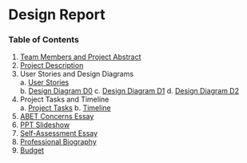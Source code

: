 # Design Report

### Table of Contents
1. [Team Members and Project Abstract](ProjectAbstract.md)
2. [Project Description](ProjectDescription.md)
3. User Stories and Design Diagrams  
   a. [User Stories](UserStories.md)  
   b. [Design Diagram D0](Design_Diagrams/DesignD0.pdf)
   c. [Design Diagram D1](Design_Diagrams/DesignD1.pdf)
   d. [Design Diagram D2](Design_Diagrams/DesignD2.pdf)
5. Project Tasks and Timeline  
   a. [Project Tasks](ProjectTasks.md)
   b. [Timeline](Timeline.md)
6. [ABET Concerns Essay](ProjectConstraints.md)
7. [PPT Slideshow](Homework/MLB%20Stadium%20Trip%20Planner%20Fall%20Presentation.pdf)
8. [Self-Assessment Essay](Homework/Capestone%20Assessment.pdf)
9. [Professional Biography](Biography.md)
10. [Budget](Budget.md)

